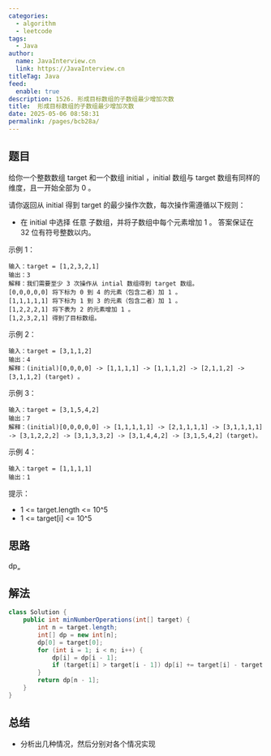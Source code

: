 ```yaml
---
categories: 
  - algorithm
  - leetcode
tags: 
  - Java
author: 
  name: JavaInterview.cn
  link: https://JavaInterview.cn
titleTag: Java
feed: 
  enable: true
description: 1526. 形成目标数组的子数组最少增加次数
title:  形成目标数组的子数组最少增加次数
date: 2025-05-06 08:58:31
permalink: /pages/bcb28a/
---
```


## 题目

给你一个整数数组 target 和一个数组 initial ，initial 数组与 target  数组有同样的维度，且一开始全部为 0 。

请你返回从 initial 得到  target 的最少操作次数，每次操作需遵循以下规则：

* 在 initial 中选择 任意 子数组，并将子数组中每个元素增加 1 。
答案保证在 32 位有符号整数以内。



示例 1：

    输入：target = [1,2,3,2,1]
    输出：3
    解释：我们需要至少 3 次操作从 intial 数组得到 target 数组。
    [0,0,0,0,0] 将下标为 0 到 4 的元素（包含二者）加 1 。
    [1,1,1,1,1] 将下标为 1 到 3 的元素（包含二者）加 1 。
    [1,2,2,2,1] 将下表为 2 的元素增加 1 。
    [1,2,3,2,1] 得到了目标数组。
示例 2：

    输入：target = [3,1,1,2]
    输出：4
    解释：(initial)[0,0,0,0] -> [1,1,1,1] -> [1,1,1,2] -> [2,1,1,2] -> [3,1,1,2] (target) 。
示例 3：

    输入：target = [3,1,5,4,2]
    输出：7
    解释：(initial)[0,0,0,0,0] -> [1,1,1,1,1] -> [2,1,1,1,1] -> [3,1,1,1,1]
    -> [3,1,2,2,2] -> [3,1,3,3,2] -> [3,1,4,4,2] -> [3,1,5,4,2] (target)。
示例 4：

    输入：target = [1,1,1,1]
    输出：1


提示：

* 1 <= target.length <= 10^5
* 1 <= target[i] <= 10^5

## 思路

dp„

## 解法
```java
class Solution {
    public int minNumberOperations(int[] target) {
        int n = target.length;
        int[] dp = new int[n];
        dp[0] = target[0];
        for (int i = 1; i < n; i++) {
            dp[i] = dp[i - 1];
            if (target[i] > target[i - 1]) dp[i] += target[i] - target[i - 1];
        }
        return dp[n - 1];
    }
}

```

## 总结

- 分析出几种情况，然后分别对各个情况实现 
